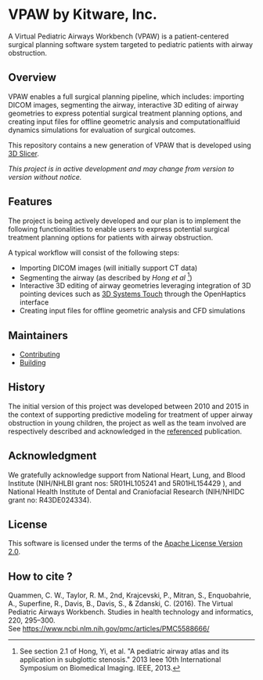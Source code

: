 VPAW by Kitware, Inc.
=====================

A Virtual Pediatric Airways Workbench (VPAW) is a patient-centered surgical planning software system targeted to pediatric patients with airway obstruction.

## Overview

VPAW enables a  full surgical planning pipeline, which includes: importing DICOM images, segmenting the airway, interactive 3D editing of airway geometries to express potential surgical treatment planning options, and creating input files for offline geometric analysis and computationalfluid dynamics simulations for evaluation of surgical outcomes.

This repository contains a new generation of VPAW that is developed using [3D Slicer](https://www.slicer.org/).

_This project is in active development and may change from version to version without notice._

## Features

The project is being actively developed and our plan is to implement the following functionalities to enable users to express potential surgical treatment planning options for patients with airway obstruction.

A typical workflow will consist of the following steps:

* Importing DICOM images (will initially support CT data)
* Segmenting the airway (as described by _Hong et al_ [^1])
* Interactive 3D editing of airway geometries leveraging integration of 3D pointing devices such as [3D Systems Touch](https://www.3dsystems.com/haptics-devices/touch) through the OpenHaptics interface
* Creating input files for offline geometric analysis and CFD simulations

[^1]: See section 2.1 of Hong, Yi, et al. "A pediatric airway atlas and its application in subglottic stenosis." 2013 Ieee 10th International Symposium on Biomedical Imaging. IEEE, 2013.

## Maintainers

* [Contributing](CONTRIBUTING.md)
* [Building](BUILD.md)

## History

The initial version of this project was developed between 2010 and 2015 in the context of supporting predictive modeling for treatment of upper airway obstruction in young children, the project as well as the team involved are respectively described and acknowledged in the [referenced](#how-to-cite) publication.

## Acknowledgment

We gratefully acknowledge support from National Heart, Lung, and Blood Institute (NIH/NHLBI grant nos: 5R01HL105241 and 5R01HL154429 ), and National Health Institute of Dental and Craniofacial Research (NIH/NHIDC grant no: R43DE024334).

## License

This software is licensed under the terms of the [Apache License Version 2.0](LICENSE).

## How to cite ?

Quammen, C. W., Taylor, R. M., 2nd, Krajcevski, P., Mitran, S., Enquobahrie, A., Superfine, R., Davis, B., Davis, S., & Zdanski, C. (2016). The Virtual Pediatric Airways Workbench. Studies in health technology and informatics, 220, 295–300.\
See https://www.ncbi.nlm.nih.gov/pmc/articles/PMC5588666/
